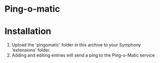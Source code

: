 # Ping-o-matic

# Installation

1. Upload the 'pingomatic' folder in this archive to your Symphony 'extensions' folder.
2. Adding and editing entries will send a ping to the Ping-o-Matic service